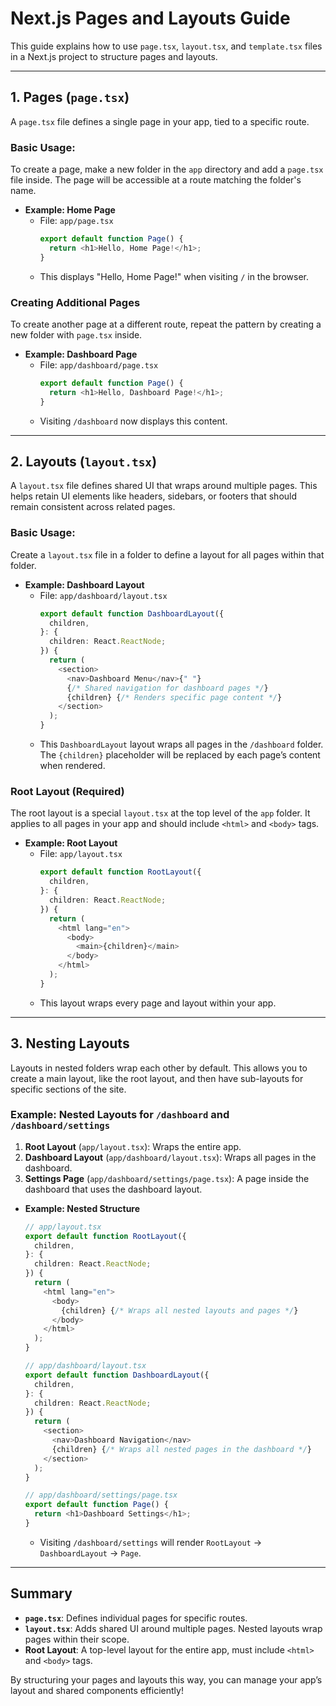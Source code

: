 # Next.js Pages and Layouts Guide

This guide explains how to use `page.tsx`, `layout.tsx`, and `template.tsx` files in a Next.js project to structure pages and layouts.

---

## 1. Pages (`page.tsx`)

A `page.tsx` file defines a single page in your app, tied to a specific route.

### Basic Usage:

To create a page, make a new folder in the `app` directory and add a `page.tsx` file inside. The page will be accessible at a route matching the folder's name.

- **Example: Home Page**
  - File: `app/page.tsx`
    ```typescript
    export default function Page() {
      return <h1>Hello, Home Page!</h1>;
    }
    ```
  - This displays "Hello, Home Page!" when visiting `/` in the browser.

### Creating Additional Pages

To create another page at a different route, repeat the pattern by creating a new folder with `page.tsx` inside.

- **Example: Dashboard Page**
  - File: `app/dashboard/page.tsx`
    ```typescript
    export default function Page() {
      return <h1>Hello, Dashboard Page!</h1>;
    }
    ```
  - Visiting `/dashboard` now displays this content.

---

## 2. Layouts (`layout.tsx`)

A `layout.tsx` file defines shared UI that wraps around multiple pages. This helps retain UI elements like headers, sidebars, or footers that should remain consistent across related pages.

### Basic Usage:

Create a `layout.tsx` file in a folder to define a layout for all pages within that folder.

- **Example: Dashboard Layout**
  - File: `app/dashboard/layout.tsx`
    ```typescript
    export default function DashboardLayout({
      children,
    }: {
      children: React.ReactNode;
    }) {
      return (
        <section>
          <nav>Dashboard Menu</nav>{" "}
          {/* Shared navigation for dashboard pages */}
          {children} {/* Renders specific page content */}
        </section>
      );
    }
    ```
  - This `DashboardLayout` layout wraps all pages in the `/dashboard` folder. The `{children}` placeholder will be replaced by each page’s content when rendered.

### Root Layout (Required)

The root layout is a special `layout.tsx` at the top level of the `app` folder. It applies to all pages in your app and should include `<html>` and `<body>` tags.

- **Example: Root Layout**
  - File: `app/layout.tsx`
    ```typescript
    export default function RootLayout({
      children,
    }: {
      children: React.ReactNode;
    }) {
      return (
        <html lang="en">
          <body>
            <main>{children}</main>
          </body>
        </html>
      );
    }
    ```
  - This layout wraps every page and layout within your app.

---

## 3. Nesting Layouts

Layouts in nested folders wrap each other by default. This allows you to create a main layout, like the root layout, and then have sub-layouts for specific sections of the site.

### Example: Nested Layouts for `/dashboard` and `/dashboard/settings`

1. **Root Layout** (`app/layout.tsx`): Wraps the entire app.
2. **Dashboard Layout** (`app/dashboard/layout.tsx`): Wraps all pages in the dashboard.
3. **Settings Page** (`app/dashboard/settings/page.tsx`): A page inside the dashboard that uses the dashboard layout.

- **Example: Nested Structure**

  ```typescript
  // app/layout.tsx
  export default function RootLayout({
    children,
  }: {
    children: React.ReactNode;
  }) {
    return (
      <html lang="en">
        <body>
          {children} {/* Wraps all nested layouts and pages */}
        </body>
      </html>
    );
  }

  // app/dashboard/layout.tsx
  export default function DashboardLayout({
    children,
  }: {
    children: React.ReactNode;
  }) {
    return (
      <section>
        <nav>Dashboard Navigation</nav>
        {children} {/* Wraps all nested pages in the dashboard */}
      </section>
    );
  }

  // app/dashboard/settings/page.tsx
  export default function Page() {
    return <h1>Dashboard Settings</h1>;
  }
  ```

  - Visiting `/dashboard/settings` will render `RootLayout` -> `DashboardLayout` -> `Page`.

---

## Summary

- **`page.tsx`**: Defines individual pages for specific routes.
- **`layout.tsx`**: Adds shared UI around multiple pages. Nested layouts wrap pages within their scope.
- **Root Layout**: A top-level layout for the entire app, must include `<html>` and `<body>` tags.

By structuring your pages and layouts this way, you can manage your app’s layout and shared components efficiently!

